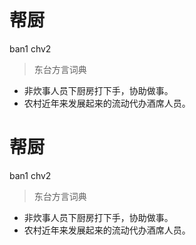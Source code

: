 # 帮厨
ban1 chv2
> 东台方言词典
- 非炊事人员下厨房打下手，协助做事。
- 农村近年来发展起来的流动代办酒席人员。

# 帮厨
ban1 chv2
> 东台方言词典
- 非炊事人员下厨房打下手，协助做事。
- 农村近年来发展起来的流动代办酒席人员。
